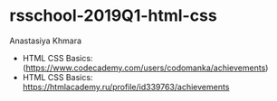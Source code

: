 # rsschool-2019Q1-html-css

Anastasiya Khmara
* HTML CSS Basics: (https://www.codecademy.com/users/codomanka/achievements)
* HTML CSS Basics: https://htmlacademy.ru/profile/id339763/achievements
